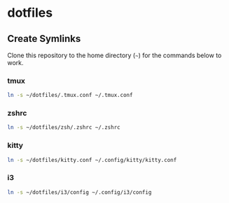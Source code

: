 # dotfiles

## Create Symlinks

Clone this repository to the home directory (`~`) for the commands below to work.

### tmux

```sh
ln -s ~/dotfiles/.tmux.conf ~/.tmux.conf
```

### zshrc

```sh
ln -s ~/dotfiles/zsh/.zshrc ~/.zshrc
```

### kitty

```sh
ln -s ~/dotfiles/kitty.conf ~/.config/kitty/kitty.conf
```

### i3

```sh
ln -s ~/dotfiles/i3/config ~/.config/i3/config
```
